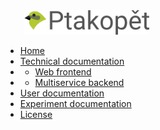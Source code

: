 <!-- docs/_sidebar.md -->
<img src='https://raw.githubusercontent.com/zouharvi/ptakopet/master/meta/logo/logo.svg?sanitize=true' style='margin-left: 30px; width: 200px;'>

* [Home](/)
* [Technical documentation](tech.md "Technical documentation for Ptakopět")
* * [Web frontend](frontend.md "Web frontend")
* * [Multiservice backend](backend.md "Multiservice backend")
* [User documentation](user.md "User documentation for Ptakopět")
* [Experiment documentation](experiment.md "Experiment documentation for Ptakopět")
* [License](license.md "License")
